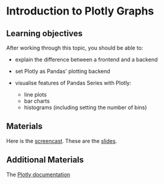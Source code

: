 # Introduction to Plotly Graphs

## Learning objectives

After working through this topic, you should be able to:

- explain the difference between a frontend and a backend

- set Plotly as Pandas' plotting backend

- visualise features of Pandas Series with Plotly:

  - line plots
  - bar charts
  - histograms (including setting the number of bins)

## Materials

Here is the
[screencast](https://electure.uni-bonn.de/paella7/ui/watch.html?id=68b25532-406e-4d0d-acf2-903e3ddd9b24).
These are the [slides](plotly_graphs-plotly_intro.pdf).

## Additional Materials

The [Plotly documentation](https://plotly.com/python/)
